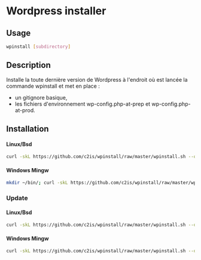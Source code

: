 # Wordpress installer

## Usage
```sh
wpinstall [subdirectory]
```

## Description
Installe la toute dernière version de Wordpress à l'endroit où est lancée la commande wpinstall et met en place :

- un gitignore basique,
- les fichiers d'environnement wp-config.php-at-prep et wp-config.php-at-prod.

## Installation

#### Linux/Bsd
```sh
curl -skL https://github.com/c2is/wpinstall/raw/master/wpinstall.sh --output /usr/local/bin/wpinstall; chmod +x /usr/local/bin/wpinstall;
```

#### Windows Mingw
```sh
mkdir ~/bin/; curl -skL https://github.com/c2is/wpinstall/raw/master/wpinstall.sh --output ~/bin/wpinstall; chmod +x ~/bin/wpinstall
```

### Update

#### Linux/Bsd
```sh
curl -skL https://github.com/c2is/wpinstall/raw/master/wpinstall.sh --output /usr/local/bin/wpinstall;
```

#### Windows Mingw
```sh
curl -skL https://github.com/c2is/wpinstall/raw/master/wpinstall.sh --output ~/bin/wpinstall;
```
